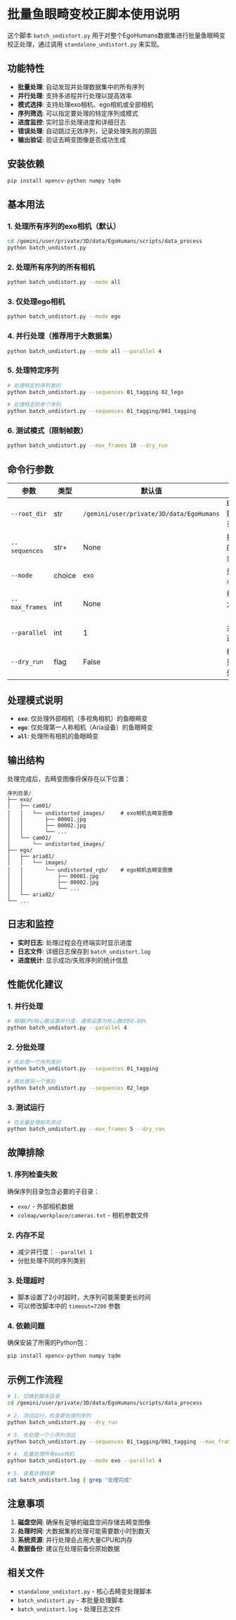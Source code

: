 # 批量鱼眼畸变校正脚本使用说明

这个脚本 `batch_undistort.py` 用于对整个EgoHumans数据集进行批量鱼眼畸变校正处理，通过调用 `standalone_undistort.py` 来实现。

## 功能特性

- **批量处理**: 自动发现并处理数据集中的所有序列
- **并行处理**: 支持多进程并行处理以提高效率
- **模式选择**: 支持处理exo相机、ego相机或全部相机
- **序列筛选**: 可以指定要处理的特定序列或模式
- **进度监控**: 实时显示处理进度和详细日志
- **错误处理**: 自动跳过无效序列，记录处理失败的原因
- **输出验证**: 验证去畸变图像是否成功生成

## 安装依赖

```bash
pip install opencv-python numpy tqdm
```

## 基本用法

### 1. 处理所有序列的exo相机（默认）

```bash
cd /gemini/user/private/3D/data/EgoHumans/scripts/data_process
python batch_undistort.py
```

### 2. 处理所有序列的所有相机

```bash
python batch_undistort.py --mode all
```

### 3. 仅处理ego相机

```bash
python batch_undistort.py --mode ego
```

### 4. 并行处理（推荐用于大数据集）

```bash
python batch_undistort.py --mode all --parallel 4
```

### 5. 处理特定序列

```bash
# 处理特定的序列类别
python batch_undistort.py --sequences 01_tagging 02_lego

# 处理特定的单个序列
python batch_undistort.py --sequences 01_tagging/001_tagging
```

### 6. 测试模式（限制帧数）

```bash
python batch_undistort.py --max_frames 10 --dry_run
```

## 命令行参数

| 参数 | 类型 | 默认值 | 说明 |
|------|------|--------|------|
| `--root_dir` | str | `/gemini/user/private/3D/data/EgoHumans` | EgoHumans数据集根目录路径 |
| `--sequences` | str+ | None | 指定要处理的序列名称或模式 |
| `--mode` | choice | `exo` | 处理模式: `all`, `ego`, `exo` |
| `--max_frames` | int | None | 每个序列最大处理帧数（用于测试） |
| `--parallel` | int | 1 | 并行处理的进程数 |
| `--dry_run` | flag | False | 模拟运行，只显示将要处理的序列 |

## 处理模式说明

- **`exo`**: 仅处理外部相机（多视角相机）的鱼眼畸变
- **`ego`**: 仅处理第一人称相机（Aria设备）的鱼眼畸变  
- **`all`**: 处理所有相机的鱼眼畸变

## 输出结构

处理完成后，去畸变图像将保存在以下位置：

```
序列目录/
├── exo/
│   ├── cam01/
│   │   └── undistorted_images/     # exo相机去畸变图像
│   │       ├── 00001.jpg
│   │       ├── 00002.jpg
│   │       └── ...
│   └── cam02/
│       └── undistorted_images/
├── ego/
│   ├── aria01/
│   │   └── images/
│   │       └── undistorted_rgb/    # ego相机去畸变图像
│   │           ├── 00001.jpg
│   │           ├── 00002.jpg
│   │           └── ...
│   └── aria02/
└── ...
```

## 日志和监控

- **实时日志**: 处理过程会在终端实时显示进度
- **日志文件**: 详细日志保存到 `batch_undistort.log`
- **进度统计**: 显示成功/失败序列的统计信息

## 性能优化建议

### 1. 并行处理
```bash
# 根据CPU核心数设置并行度，通常设置为核心数的50-80%
python batch_undistort.py --parallel 4
```

### 2. 分批处理
```bash
# 先处理一个序列类别
python batch_undistort.py --sequences 01_tagging

# 再处理另一个类别
python batch_undistort.py --sequences 02_lego
```

### 3. 测试运行
```bash
# 在全量处理前先测试
python batch_undistort.py --max_frames 5 --dry_run
```

## 故障排除

### 1. 序列检查失败
确保序列目录包含必要的子目录：
- `exo/` - 外部相机数据
- `colmap/workplace/cameras.txt` - 相机参数文件

### 2. 内存不足
- 减少并行度：`--parallel 1`
- 分批处理不同的序列类别

### 3. 处理超时
- 脚本设置了2小时超时，大序列可能需要更长时间
- 可以修改脚本中的 `timeout=7200` 参数

### 4. 依赖问题
确保安装了所需的Python包：
```bash
pip install opencv-python numpy tqdm
```

## 示例工作流程

```bash
# 1. 切换到脚本目录
cd /gemini/user/private/3D/data/EgoHumans/scripts/data_process

# 2. 测试运行，检查要处理的序列
python batch_undistort.py --dry_run

# 3. 先处理一个小序列测试
python batch_undistort.py --sequences 01_tagging/001_tagging --max_frames 10

# 4. 批量处理所有exo相机
python batch_undistort.py --mode exo --parallel 4

# 5. 查看处理结果
cat batch_undistort.log | grep "处理完成"
```

## 注意事项

1. **磁盘空间**: 确保有足够的磁盘空间存储去畸变图像
2. **处理时间**: 大数据集的处理可能需要数小时到数天
3. **系统资源**: 并行处理会占用大量CPU和内存
4. **数据备份**: 建议在处理前备份原始数据

## 相关文件

- `standalone_undistort.py` - 核心去畸变处理脚本
- `batch_undistort.py` - 本批量处理脚本
- `batch_undistort.log` - 处理日志文件 